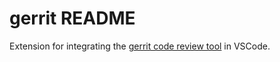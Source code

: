 # gerrit README

Extension for integrating the [gerrit code review tool](https://www.gerritcodereview.com/) in VSCode.